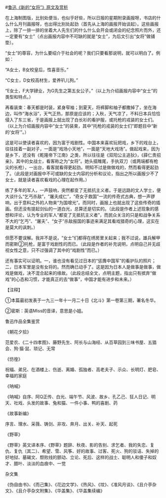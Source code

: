 #[鲁迅《新的“女将”》原文及赏析](https://www.vrrw.net/wx/7821.html)

在上海制图版，比别处便当，也似乎好些，所以日报的星期附录画报呀，书店的什么什么月刊画报呀，也出得比别处起劲（首先从上海的画报开始谈起）。这些画报上，除了一排一排的坐着大人先生们的什么什么会开会或闭会的纪念照片而外，还一定要有“女士”（点出画报内容中不可缺的就是“女士”，为后文引出“女将”做铺垫）。



“女士”的尊容，为什么要绍介于社会的呢？我们只要看那说明，就可以明白了。例如：

“A女士，B女校皇后，性喜音乐。”

“C女士，D女校高材生，爱养叭儿狗。”

“E女士，F大学肄业，为G先生之第五女公子。”（以上为介绍画报内容中“女士”的类型和特点。）

再看装束：春天都是时装，紧身窄袖；到夏天，将裤脚和袖子都撒掉了，坐在海边，叫作“海水浴”，天气正热，那原是应该的；入秋，天气凉了，不料日本兵恰恰侵入了东三省，于是画报上就出现了白长衫的看护服，或托枪的戎装的女士们。（以上为介绍画报内容中“女士”的装束，其中“托枪的戎装的女士们”即题目中“新的‘女将’”。）

这是可以使读者喜欢的，因为富于戏剧性。中国本来喜欢玩把戏，乡下的戏台上，往往挂着一副对子，一面是“戏场小天地”，一面是“天地大戏场”。做起戏来，因为是乡下，还没有《乾隆帝下江南》之类，所以往往是《双阳公主追狄》，《薛仁贵招亲》，其中的女战士，看客称之为“女将”。她头插雉尾，手执双刀（或两端都有枪尖的长枪），一出台，看客就看得更起劲。明知不过是做做戏的，然而看得更起劲了。（此段是对画报中不可或缺的女士内容的分析和议论，指出之所以画报少不了女士，就是读者喜欢看戏的心理在起作用。）

练了多年的军人，一声鼓响，突然都变了无抵抗主义者。于是远路的文人学士，便大谈什么“乞丐杀敌”，“屠夫成仁”，“奇女子救国”一流的传奇式古典，想一声锣响，出于意料之外的人物来“为国增光”。而同时，画报上也就出现了这些传奇的插画。但还没有提起剑仙的一道白光，总算还是切实的。（此段是作者上述现象的感想和评论，认为专业的军人“都变了无抵抗主义者”，而民众关注的只是和战争关系不大的“乞丐”、“屠夫”、“女子”杀敌报国的事迹来满足其看戏猎奇的心理，这实在是莫大的讽刺。）

但愿不要误解。我并不是说，“女士”们都得在绣房里关起来；我不过说，雄兵解甲而密斯②托枪，是富于戏剧性的而已。（此段是作者的补充说明，点明自己并无歧视女性之意，只不过强调了其中的“戏剧性”而已。）

还有事实可以证明。一，谁也没有看见过日本的“惩膺中国军”的看护队的照片；二，日本军里是没有女将的。然而确已动手了。这是因为日本人是做事是做事，做戏是做戏，决不混合起来的缘故。（此段总结全文，点明主题，指出只有摈弃“做戏”的心态和习惯，才能真正的去“做事”，中国才能有进步和未来。）





【注释】

①本篇最初发表于一九三一年十一月二十日《北斗》第一卷第三期，署名冬华。

②密斯：英语Miss的音译，意思是小姐。

鲁迅作品全集鉴赏

《朝花夕拾》

范爱农、《二十四孝图》、藤野先生、阿长与山海经、从百草园到三味书屋、五猖会、狗·猫·鼠、琐记、无常

《仿徨》

祝福、弟兄、在酒楼上、伤逝、离婚、孤独者、高老夫子、示众、长明灯、肥皂、幸福的家庭

《呐喊》

《呐喊》自序、阿Q正传、白光、端午节、风波、故乡、孔乙己、狂人日记、明天、社戏、头发的故事、兔和猫、一件小事、鸭的喜剧、药

《故事新编》

序言、理水、采薇、铸剑、非攻、奔月、出关、补天、起死

《野草》

《野草》英文译本序、《野草》题辞、秋夜、影的告别、求乞者、我的失恋、复仇、复仇〔其二〕、希望、雪、风筝、好的故事、过客、死火、狗的驳诘、失掉的好地狱、墓碣文、颓败线的颤动、立论、死后、这样的战士、聪明人和傻子和奴才、腊叶、淡淡的血痕中、一觉

杂文集

《伪自由书》、《而己集》、《花边文学》、《热风》、《坟》、《准风月谈》、《且介亭杂文》、《且介亭杂文附集》、《华盖集》、《华盖集续编》

